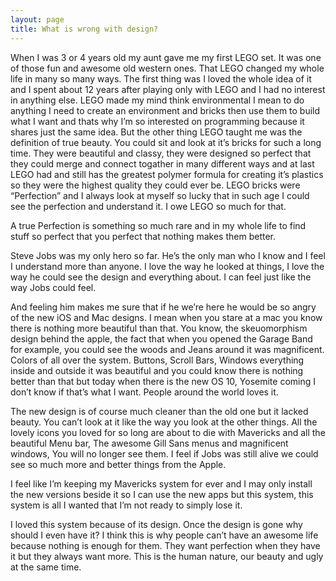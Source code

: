 ```yaml
---
layout: page
title: What is wrong with design?
---
```


When I was 3 or 4 years old my aunt gave me my first LEGO set. It was one of those fun and awesome old western ones. That LEGO changed my whole life in many so many ways. The first thing was I loved the whole idea of it and I spent about 12 years after playing only with LEGO and I had no interest in anything else. LEGO made my mind think environmental I mean to do anything I need to create an environment and bricks then use them to build what I want and thats why I’m so interested on programming because it shares just the same idea. But the other thing LEGO taught me was the definition of true beauty. You could sit and look at it’s bricks for such a long time. They were beautiful and classy, they were designed so perfect that they could merge and connect togather in many different ways and at last LEGO had and still has the greatest polymer formula for creating it’s plastics so they were the highest quality they could ever be. LEGO bricks were “Perfection” and I always look at myself so lucky that in such age I could see the perfection and understand  it. I owe LEGO so much for that.<br>

A true Perfection is something so much rare and in my whole life  to find stuff so perfect that you perfect that nothing makes them better.<br>

Steve Jobs was my only hero so far. He’s the only man who I know and I feel I understand more than anyone. I love the way he looked at things, I love the way he could see the design and everything about. I can feel just like the way Jobs could feel. <br>

And feeling him makes me sure that if he we’re here he would be so angry of the new iOS and Mac designs. I mean when you stare at a mac you know there is nothing more beautiful than that. You know, the skeuomorphism design behind the apple, the fact that when you opened the Garage Band for example, you could see the woods and Jeans around it was magnificent. Colors of all over the system. Buttons, Scroll Bars, Windows everything inside and outside it was beautiful and you could know there is nothing better than that but today when there is the new OS 10, Yosemite coming I don’t know if that’s what I want. People around the world loves it.<br>

The new design is of course much cleaner than the old one but it lacked beauty. You can’t look at it like the way you look at the other things. All the lovely icons you loved for so long are about to die with Mavericks and all the beautiful Menu bar, The awesome Gill Sans menus and magnificent windows, You will no longer see them. I feel if Jobs was still alive we could see so much more and better things from the Apple.<br>

I feel like I’m keeping my Mavericks system for ever and I may only install the new versions beside it so I can use the new apps but this system, this system is all I wanted that I’m not ready to simply lose it.<br>

I loved this system because of its design. Once the design is gone why should I even have it? I think this is why people can’t have an awesome life because nothing is enough for them. They want perfection when they have it but they always want more. This is the human nature, our beauty and ugly at the same time.
